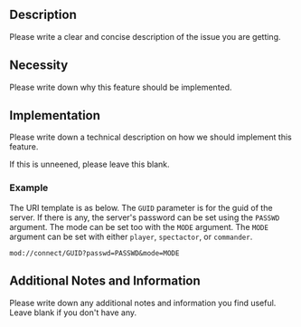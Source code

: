 ## Description

Please write a clear and concise description of the issue you are getting.

## Necessity

Please write down why this feature should be implemented.

## Implementation
Please write down a technical description on how we should implement this feature.

If this is unneened, please leave this blank.

### Example

The URI template is as below. The `GUID` parameter is for the guid of the server. If there is any, the server's password can be set using the `PASSWD` argument. The mode can be set too with the `MODE` argument. The `MODE` argument can be set with either `player`, `spectactor`, or `commander`.

```
mod://connect/GUID?passwd=PASSWD&mode=MODE
```

## Additional Notes and Information

Please write down any additional notes and information you find useful. Leave blank if you don't have any.


